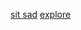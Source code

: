 [sit sad](https://github.com/alanr8742/SEP-10-PD-6-Parallel-World-/blob/main/start/Sit.md)
[explore](https://github.com/alanr8742/SEP-10-PD-6-Parallel-World-/blob/main/start/Explore.md)